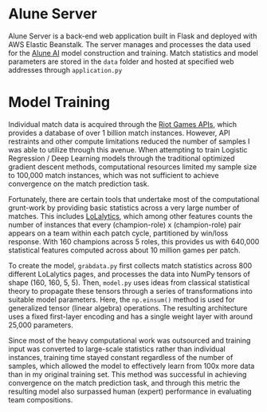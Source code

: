 # Alune Server
Alune Server is a back-end web application built in Flask and deployed with AWS Elastic Beanstalk. The server manages and processes the data used for the [Alune AI](https://github.com/2samferguson/Alune-AI) model construction and training. Match statistics and model parameters are stored in the `data` folder and hosted at specified web addresses through `application.py`

# Model Training
Individual match data is acquired through the [Riot Games APIs](https://developer.riotgames.com/), which provides a database of over 1 billion match instances. However, API restraints and other compute limitations reduced the number of samples I was able to utilize through this avenue. When attempting to train Logistic Regression / Deep Learning models through the traditional optimized gradient descent methods, computational resources limited my sample size to 100,000 match instances, which was not sufficient to achieve convergence on the match prediction task.

Fortunately, there are certain tools that undertake most of the computational grunt-work by providing basic statistics across a very large number of matches. This includes [LoLalytics](https://lolalytics.com/), which among other features counts the number of instances that every (champion-role) x (champion-role) pair appears on a team within each patch cycle, partitioned by win/loss response. With 160 champions across 5 roles, this provides us with 640,000 statistical features computed across about 10 million games per patch.

To create the model, `grabdata.py` first collects match statistics across 800 different LoLalytics pages, and processes the data into NumPy tensors of shape (160, 160, 5, 5). Then, `model.py` uses ideas from classical statistical theory to propagate these tensors through a series of transformations into suitable model parameters. Here, the `np.einsum()` method is used for generalized tensor (linear algebra) operations. The resulting architecture uses a fixed first-layer encoding and has a single weight layer with around 25,000 parameters.

Since most of the heavy computational work was outsourced and training input was converted to large-scale statistics rather than individual instances, training time stayed constant regardless of the number of samples, which allowed the model to effectively learn from 100x more data than in my original training set. This method was successful in achieving convergence on the match prediction task, and through this metric the resulting model also surpassed human (expert) performance in evaluating team compositions.



